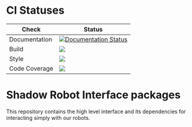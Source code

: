 # CI Statuses

Check | Status
---|---
Documentation|[![Documentation Status](https://readthedocs.org/projects/shadow-robot-interface/badge/?version=latest)](http://shadow-robot-interface.readthedocs.org/) |
Build|[<img src="https://codebuild.eu-west-2.amazonaws.com/badges?uuid=eyJlbmNyeXB0ZWREYXRhIjoiVEhxbUF5OFdjcG5RVFVEbGpHUFJXODVJRGszSHpNc1RRWlZvZm0yQ0lBNTNJQmV6RkIvWUxvMHp0NG02WGpQRlg4YXM1WXZtcDZoYjVXdzhPZlNlOE5RPSIsIml2UGFyYW1ldGVyU3BlYyI6IlFoNW1nK2lPN0l6TmdNRWYiLCJtYXRlcmlhbFNldFNlcmlhbCI6MX0%3D&branch=melodic-devel"/>](https://eu-west-2.console.aws.amazon.com/codesuite/codebuild/projects/auto_sr_interface_melodic-devel_install_check/)
Style|[<img src="https://codebuild.eu-west-2.amazonaws.com/badges?uuid=eyJlbmNyeXB0ZWREYXRhIjoieHk2MkVxZVhqNlRYaVU1R2RycVJja0VVbDk2RTR5U3ZRMFNWRlkwanZUYXVxbk5mYW1wL0ZvWmNySDVNMURnV2trTTVEK0tkdTMyTXNyRy9HTWc4aWNnPSIsIml2UGFyYW1ldGVyU3BlYyI6IjRsL0VURzhCMkg0OW8yc2giLCJtYXRlcmlhbFNldFNlcmlhbCI6MX0%3D&branch=melodic-devel"/>](https://eu-west-2.console.aws.amazon.com/codesuite/codebuild/projects/auto_sr_interface_melodic-devel_style_check/)
Code Coverage|[<img src="https://codebuild.eu-west-2.amazonaws.com/badges?uuid=eyJlbmNyeXB0ZWREYXRhIjoiVnRxRjBCZ3pVYVhpVWttaEtRMG05UFZVdHB4Z2J5TEF4R3EwZHRldnAwSVBsM1BKdWRqVFlUd2d6Vk9QTW1EM0ZzUFFHZEJvY09kN3lBTUdWVFZIVHNvPSIsIml2UGFyYW1ldGVyU3BlYyI6IlROSlRBQkVPODVKOUJob2kiLCJtYXRlcmlhbFNldFNlcmlhbCI6MX0%3D&branch=melodic-devel"/>](https://eu-west-2.console.aws.amazon.com/codesuite/codebuild/projects/auto_sr_interface_melodic-devel_code_coverage/)

# Shadow Robot Interface packages
This repository contains the high level interface and its dependencies for interacting simply with our robots.

